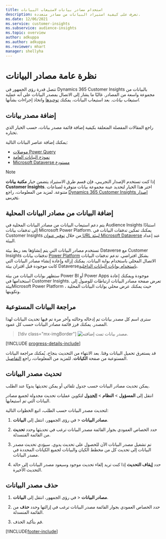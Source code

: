 ```yaml
---
title: استخدام مصادر بيانات لاستيعاب البيانات
description: تعرف على كيفية استيراد البيانات من مصادر متعددة.
ms.date: 12/06/2021
ms.service: customer-insights
ms.subservice: audience-insights
ms.topic: overview
author: adkuppa
ms.author: adkuppa
ms.reviewer: mhart
manager: shellyha
---
```


# <a name="data-sources-overview"></a>نظرة عامة مصادر البيانات



تتصل قدرة رؤى الجمهور في Dynamics 365 Customer Insights بالبيانات من مجموعة واسعة من المصادر. غالبًا ما يشار إلى الاتصال بمصدر البيانات على أنه عملية *استيعاب بيانات*. بعد استيعاب البيانات، يمكنك [توحيدها](data-unification.md) واتخاذ إجراءات بشأنها.

## <a name="add-a-data-source"></a>إضافة مصدر بيانات

راجع المقالات المفصلة المتعلقة بكيفية إضافة قائمة مصدر بيانات، حسب الخيار الذي تختاره.

يمكنك إضافة عناصر البيانات التالية:

- [موصلات Power Query](connect-power-query.md)
- [نموذج البيانات العامة](connect-common-data-model.md)
- [Microsoft Dataverse مستودع](connect-dataverse-managed-lake.md)

> [!NOTE]
> إذا كنت تستخدم الإصدار التجريبي، فإن قسم طرق الاستيراد يتضمن خيار **مكتبة بيانات Customer Insights**. اختر هذا الخيار لتحديد عينة مجموعة بيانات متوفرة لصناعات متنوعة. لمزيد من المعلومات، راجع [Dynamics 365 Customer Insights إصدار تجريبي](../trial-signup.md).

## <a name="add-data-from-on-premises-data-sources"></a>إضافة البيانات من مصادر البيانات المحلية

يتم دعم استيعاب البيانات من مصادر البيانات المحلية في Audience Insights استنادًا إلى تدفقات بيانات Microsoft Power Platform. يمكنك تمكين تدفقات البيانات في Customer Insights من خلال [توفير عنوان URL لبيئة Microsoft Dataverse](create-environment.md) عند إعداد البيئة.

تستخدم مصادر البيانات التي يتم إنشاؤها بعد ربط بيئة Dataverse مع Customer Insights تدفقات بيانات [Power Platform](/power-query/dataflows/overview-dataflows-across-power-platform-dynamics-365) بشكل افتراضي. تدعم تدفقات البيانات الاتصال المحلي باستخدام بوابة البيانات. يمكنك إزالة وإعادة إنشاء مصادر البيانات التي كانت موجودة قبل اقتران بيئة Dataverse[باستخدام بوابات البيانات الداخلية](/data-integration/gateway/service-gateway-app).

ستظهر بوابات البيانات من بيئة Power BI أو Power Apps موجودة ويمكنك إعادة استخدامها في Customer Insights. تعرض صفحة مصادر البيانات ارتباطات للوصول إلى بيئةMicrosoft Power Platform ، حيث يمكنك عرض محلي بوابات البيانات المحلية وتكوينها.

## <a name="review-ingested-data"></a>مراجعة البيانات المستوعبة

سترى اسم كل مصدر بيانات تم إدخاله وحالته وآخر مرة تم فيها تحديث البيانات لهذا المصدر. يمكنك فرز قائمة مصادر البيانات حسب كل عمود.

> [!div class="mx-imgBorder"]
> ![مصدر بيانات تمت إضافته.](media/configure-data-datasource-added.png "مصدر بيانات تمت إضافته")

[!INCLUDE [progress-details-include](../includes/progress-details-pane.md)]

قد يستغرق تحميل البيانات وقتا. بعد الانتهاء من التحديث بنجاح، يُمكنك مراجعة البيانات المستوعبة من صفحة **الكيانات**. للمزيد من المعلومات، راجع [التفاصيل](entities.md).

## <a name="refresh-a-data-source"></a>تحديث مصدر البيانات

يمكن تحديث مصادر البيانات حسب جدول تلقائي أو يمكن تحديثها يدويًا عند الطلب. 

انتقل إلى **المسؤول** > **النظام** > [**الجدول**](system.md#schedule-tab) لتكوين عمليات تحديث مجدولة لجميع مصادر البيانات التي تم استيعابها.

لتحديث مصدر البيانات حسب الطلب، اتبع الخطوات التالية:

1. في رؤى الجمهور، انتقل إلى **البيانات‏‎** > **مصادر البيانات**.

2. حدد الخصاص العمودي بجوار القائمة مصدر البيانات ترغب في تحديثها وحدد **تحديث** من القائمة المنسدلة.

3. تم تشغيل مصدر البيانات الآن للحصول على تحديث يدوي. سيؤدي تحديث مصدر البيانات إلى تحديث كل من مخطط الكيان والبيانات لجميع الكيانات المحددة في مصدر البيانات.

4. حدد **إيقاف التحديث** إذا كنت تريد إلغاء تحديث موجود وسيعود مصدر البيانات إلى حالة التحديث الأخيرة.

## <a name="delete-a-data-source"></a>حذف مصدر البيانات

1. في رؤى الجمهور، انتقل إلى **البيانات‏‎** > **مصادر البيانات**.

2. حدد الخصاص العمودي بجوار القائمة مصدر البيانات ترغب في إزالتها وحدد **حذف** من القائمة المنسدلة.

3. قم بتأكيد الحذف.


[!INCLUDE[footer-include](../includes/footer-banner.md)]
